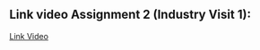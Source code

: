## Link video Assignment 2 (Industry Visit 1):

<a href="https://drive.google.com/file/d/1r8DYOpYJaCfexoQzV59OQts1kcWGoLd4">Link Video</a>